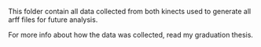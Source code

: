This folder contain all data collected from both kinects used to generate all arff files for future analysis.

For more info about how the data was collected, read my graduation thesis.